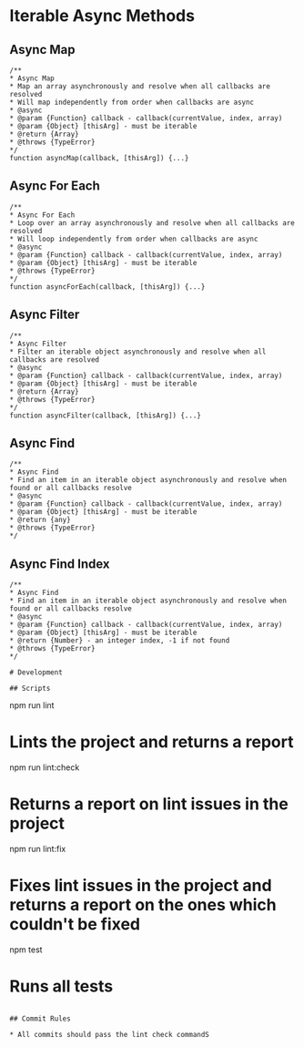 # Iterable Async Methods

## Async Map

```
/**
* Async Map
* Map an array asynchronously and resolve when all callbacks are resolved
* Will map independently from order when callbacks are async
* @async
* @param {Function} callback - callback(currentValue, index, array)
* @param {Object} [thisArg] - must be iterable
* @return {Array}
* @throws {TypeError}
*/
function asyncMap(callback, [thisArg]) {...}
```

## Async For Each

```
/**
* Async For Each
* Loop over an array asynchronously and resolve when all callbacks are resolved
* Will loop independently from order when callbacks are async
* @async
* @param {Function} callback - callback(currentValue, index, array)
* @param {Object} [thisArg] - must be iterable
* @throws {TypeError}
*/
function asyncForEach(callback, [thisArg]) {...}
```

## Async Filter 

```
/**
* Async Filter
* Filter an iterable object asynchronously and resolve when all callbacks are resolved
* @async
* @param {Function} callback - callback(currentValue, index, array)
* @param {Object} [thisArg] - must be iterable
* @return {Array}
* @throws {TypeError}
*/
function asyncFilter(callback, [thisArg]) {...}
```

## Async Find

```
/**
* Async Find
* Find an item in an iterable object asynchronously and resolve when found or all callbacks resolve
* @async
* @param {Function} callback - callback(currentValue, index, array)
* @param {Object} [thisArg] - must be iterable
* @return {any}
* @throws {TypeError}
*/
```

## Async Find Index

```
/**
* Async Find
* Find an item in an iterable object asynchronously and resolve when found or all callbacks resolve
* @async
* @param {Function} callback - callback(currentValue, index, array)
* @param {Object} [thisArg] - must be iterable
* @return {Number} - an integer index, -1 if not found
* @throws {TypeError}
*/

# Development

## Scripts

```
npm run lint
# Lints the project and returns a report

npm run lint:check
# Returns a report on lint issues in the project

npm run lint:fix
# Fixes lint issues in the project and returns a report on the ones which couldn't be fixed

npm test
# Runs all tests
```

## Commit Rules

* All commits should pass the lint check commandS